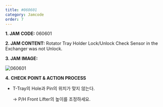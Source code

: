 ```yaml
---
title: #060601
category: Jamcode
order: 7
---
```


**1. JAM** **CODE:** 060601

**2. JAM CONTENT:** Rotator Tray Holder Lock/Unlock Check Sensor in the Exchanger was not Unlock.

**3. JAM** **IMAGE:**

![060601](https://user-images.githubusercontent.com/85915538/125032090-09f00680-e0c0-11eb-90a4-6d41b8ce4a2b.png)

**4.** **CHECK POINT & ACTION PROCESS**



* T-Tray의 Hole과 Pin의 위치가 맞지 않는다.

  → P/H Front Lifter의 높이를 조정하세요. 

